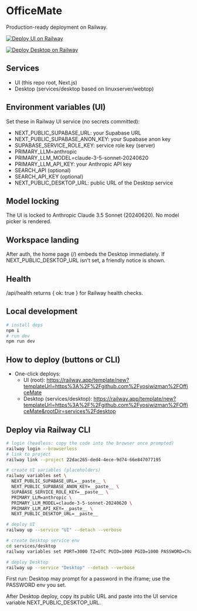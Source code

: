 # OfficeMate

Production-ready deployment on Railway.

[![Deploy UI on Railway](https://railway.app/button.svg)](https://railway.app/template/new?templateUrl=https%3A%2F%2Fgithub.com%2Fyosiwizman%2FOfficeMate)

[![Deploy Desktop on Railway](https://railway.app/button.svg)](https://railway.app/template/new?templateUrl=https%3A%2F%2Fgithub.com%2Fyosiwizman%2FOfficeMate&rootDir=services%2Fdesktop)

## Services
- UI (this repo root, Next.js)
- Desktop (services/desktop based on linuxserver/webtop)

## Environment variables (UI)
Set these in Railway UI service (no secrets committed):
- NEXT_PUBLIC_SUPABASE_URL: your Supabase URL
- NEXT_PUBLIC_SUPABASE_ANON_KEY: your Supabase anon key
- SUPABASE_SERVICE_ROLE_KEY: service role key (server)
- PRIMARY_LLM=anthropic
- PRIMARY_LLM_MODEL=claude-3-5-sonnet-20240620
- PRIMARY_LLM_API_KEY: your Anthropic API key
- SEARCH_API (optional)
- SEARCH_API_KEY (optional)
- NEXT_PUBLIC_DESKTOP_URL: public URL of the Desktop service

## Model locking
The UI is locked to Anthropic Claude 3.5 Sonnet (20240620). No model picker is rendered.

## Workspace landing
After auth, the home page (/) embeds the Desktop immediately. If NEXT_PUBLIC_DESKTOP_URL isn’t set, a friendly notice is shown.

## Health
/api/health returns { ok: true } for Railway health checks.

## Local development

```bash
# install deps
npm i
# run dev
npm run dev
```

## How to deploy (buttons or CLI)

- One-click deploys:
  - UI (root): https://railway.app/template/new?templateUrl=https%3A%2F%2Fgithub.com%2Fyosiwizman%2FOfficeMate
  - Desktop (services/desktop): https://railway.app/template/new?templateUrl=https%3A%2F%2Fgithub.com%2Fyosiwizman%2FOfficeMate&rootDir=services%2Fdesktop

## Deploy via Railway CLI

```bash
# login (headless: copy the code into the browser once prompted)
railway login --browserless
# link to project
railway link --project 22dac265-ded4-4ece-9d74-66e847077195

# create UI variables (placeholders)
railway variables set \
  NEXT_PUBLIC_SUPABASE_URL=__paste__ \
  NEXT_PUBLIC_SUPABASE_ANON_KEY=__paste__ \
  SUPABASE_SERVICE_ROLE_KEY=__paste__ \
  PRIMARY_LLM=anthropic \
  PRIMARY_LLM_MODEL=claude-3-5-sonnet-20240620 \
  PRIMARY_LLM_API_KEY=__paste__ \
  NEXT_PUBLIC_DESKTOP_URL=__paste__

# deploy UI
railway up --service "UI" --detach --verbose

# create Desktop service env
cd services/desktop
railway variables set PORT=3000 TZ=UTC PUID=1000 PGID=1000 PASSWORD=ChangeMe-Strong!

# deploy Desktop
railway up --service "Desktop" --detach --verbose
```

First run: Desktop may prompt for a password in the iframe; use the PASSWORD env you set.

After Desktop deploy, copy its public URL and paste into the UI service variable NEXT_PUBLIC_DESKTOP_URL.
